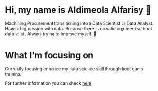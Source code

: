 # Hi, my name is Aldimeola Alfarisy :wave:

Machining Procurement transitioning into a Data Scientist or Data Analyst. Have a big passion with data. Because there is no valid argument without data :chart_with_upwards_trend: :bar_chart:. Always trying to improve myself. :muscle:

# What I'm focusing on

Currently focusing enhance my data science skill through boot camp training.

For further information you can check [here](https://www.linkedin.com/in/aldimeolaalfarisy/)

<!---
aldimeolaalfarisy/aldimeolaalfarisy is a ✨ special ✨ repository because its `README.md` (this file) appears on your GitHub profile.
You can click the Preview link to take a look at your changes.
--->
